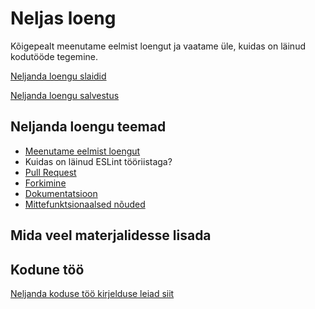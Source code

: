 # Neljas loeng

Kõigepealt meenutame eelmist loengut ja vaatame üle, kuidas on läinud kodutööde tegemine.


[Neljanda loengu slaidid](files/slaidid_04.pdf)

[Neljanda loengu salvestus]()

## Neljanda loengu teemad

- [Meenutame eelmist loengut](../loeng_03/about.md)
- Kuidas on läinud ESLint tööriistaga?
- [Pull Request](../../concepts/pullRequest/about.md)
- [Forkimine](../../concepts/fork/about.md)
- [Dokumentatsioon](../../concepts/dokumentatsioon/about.md)
- [Mittefunktsionaalsed nõuded](../../concepts/mittefunktsionaalsedNouded/about.md)


## Mida veel materjalidesse lisada

## Kodune töö

[Neljanda koduse töö kirjelduse leiad siit](../../docs/kodusedtood/kodune_04.md)
